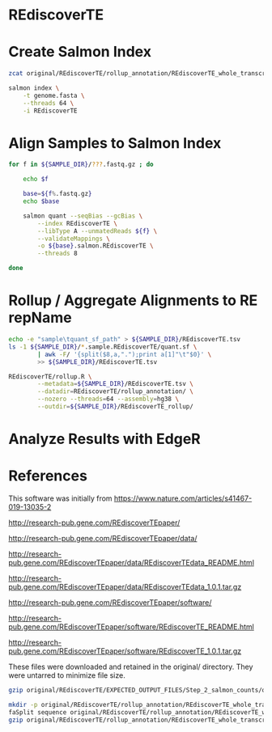 #	REdiscoverTE



#	Create Salmon Index


```BASH
zcat original/REdiscoverTE/rollup_annotation/REdiscoverTE_whole_transcriptome_hg38-20/*.fa.gz > genome.fasta

salmon index \
	-t genome.fasta \
	--threads 64 \
	-i REdiscoverTE
```

#	Align Samples to Salmon Index

```BASH
for f in ${SAMPLE_DIR}/???.fastq.gz ; do

	echo $f

	base=${f%.fastq.gz}
	echo $base

	salmon quant --seqBias --gcBias \
		--index REdiscoverTE \
		--libType A --unmatedReads ${f} \
		--validateMappings \
		-o ${base}.salmon.REdiscoverTE \
		--threads 8

done
```

#	Rollup / Aggregate Alignments to RE repName

```BASH
echo -e "sample\tquant_sf_path" > ${SAMPLE_DIR}/REdiscoverTE.tsv
ls -1 ${SAMPLE_DIR}/*.sample.REdiscoverTE/quant.sf \
		| awk -F/ '{split($8,a,".");print a[1]"\t"$0}' \
		>> ${SAMPLE_DIR}/REdiscoverTE.tsv

REdiscoverTE/rollup.R \
		--metadata=${SAMPLE_DIR}/REdiscoverTE.tsv \
		--datadir=REdiscoverTE/rollup_annotation/ \
		--nozero --threads=64 --assembly=hg38 \
		--outdir=${SAMPLE_DIR}/REdiscoverTE_rollup/
```

#	Analyze Results with EdgeR













#	References

This software was initially from https://www.nature.com/articles/s41467-019-13035-2

http://research-pub.gene.com/REdiscoverTEpaper/

http://research-pub.gene.com/REdiscoverTEpaper/data/

http://research-pub.gene.com/REdiscoverTEpaper/data/REdiscoverTEdata_README.html

http://research-pub.gene.com/REdiscoverTEpaper/data/REdiscoverTEdata_1.0.1.tar.gz

http://research-pub.gene.com/REdiscoverTEpaper/software/

http://research-pub.gene.com/REdiscoverTEpaper/software/REdiscoverTE_README.html

http://research-pub.gene.com/REdiscoverTEpaper/software/REdiscoverTE_1.0.1.tar.gz

These files were downloaded and retained in the original/ directory.
They were untarred to minimize file size.


```BASH
gzip original/REdiscoverTE/EXPECTED_OUTPUT_FILES/Step_2_salmon_counts/quant.sf

mkdir -p original/REdiscoverTE/rollup_annotation/REdiscoverTE_whole_transcriptome_hg38-20
faSplit sequence original/REdiscoverTE/rollup_annotation/REdiscoverTE_whole_transcriptome_hg38.fa 20 original/REdiscoverTE/rollup_annotation/REdiscoverTE_whole_transcriptome_hg38-20/
gzip original/REdiscoverTE/rollup_annotation/REdiscoverTE_whole_transcriptome_hg38-20/*.fa
```



